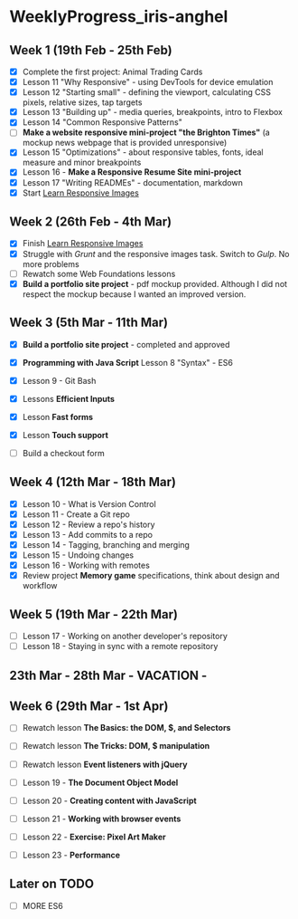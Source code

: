 # WeeklyProgress_iris-anghel

## Week 1 (19th Feb - 25th Feb) ##

- [x] Complete the first project: Animal Trading Cards
- [x] Lesson 11 "Why Responsive" - using DevTools for device emulation
- [x] Lesson 12 "Starting small" - defining the viewport, calculating CSS pixels, relative sizes, tap targets
- [X] Lesson 13 "Building up" - media queries, breakpoints, intro to Flexbox
- [x] Lesson 14 "Common Responsive Patterns"
- [ ] **Make a website responsive mini-project "the Brighton Times"** (a mockup news webpage that is provided unresponsive)
- [x] Lesson 15 "Optimizations" - about responsive tables, fonts, ideal measure and minor breakpoints
- [x] Lesson 16 - **Make a Responsive Resume Site mini-project**
- [x] Lesson 17 "Writing READMEs" - documentation, markdown
- [x] Start [Learn Responsive Images](https://www.udacity.com/course/responsive-images--ud882)

## Week 2 (26th Feb - 4th Mar) ##

- [x] Finish [Learn Responsive Images](https://www.udacity.com/course/responsive-images--ud882)
- [x] Struggle with *Grunt* and the responsive images task. Switch to *Gulp*. No more problems
- [ ] Rewatch some Web Foundations lessons
- [x] **Build a portfolio site project** - pdf mockup provided. Although I did not respect the mockup because I wanted an improved version.

## Week 3 (5th Mar - 11th Mar) ##

- [x] **Build a portfolio site project** - completed and approved
- [x] **Programming with Java Script** Lesson 8 "Syntax" - ES6
- [x] Lesson 9 - Git Bash
- [x] Lessons **Efficient Inputs**
- [x] Lesson **Fast forms**
- [x] Lesson **Touch support**
- [ ] Build a checkout form


## Week 4 (12th Mar - 18th Mar) ##

- [x] Lesson 10 - What is Version Control
- [x] Lesson 11 - Create a Git repo
- [x] Lesson 12 - Review a repo's history
- [x] Lesson 13 - Add commits to a repo
- [x] Lesson 14 - Tagging, branching and merging
- [x] Lesson 15 - Undoing changes
- [x] Lesson 16 - Working with remotes
- [x] Review project **Memory game** specifications, think about design and workflow

## Week 5 (19th Mar - 22th Mar) ##

- [ ] Lesson 17 - Working on another developer's repository
- [ ] Lesson 18 - Staying in sync with a remote repository

## 23th Mar - 28th Mar  - VACATION - ##

## Week 6 (29th Mar - 1st Apr) ##

- [ ] Rewatch lesson **The Basics: the DOM, $, and Selectors**
- [ ] Rewatch lesson **The Tricks: DOM, $ manipulation**
- [ ] Rewatch lesson **Event listeners with jQuery**
- [ ] Lesson 19 - **The Document Object Model**
- [ ] Lesson 20 - **Creating content with JavaScript**
- [ ] Lesson 21 - **Working with browser events**
- [ ] Lesson 22 - **Exercise: Pixel Art Maker**
- [ ] Lesson 23 - **Performance**


## Later on TODO ##

- [ ] MORE ES6

 
